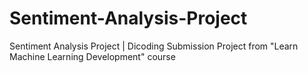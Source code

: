 # Sentiment-Analysis-Project
Sentiment Analysis Project | Dicoding Submission Project from "Learn Machine Learning Development" course
